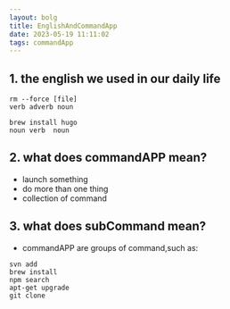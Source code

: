 ```yaml
---
layout: bolg
title: EnglishAndCommandApp
date: 2023-05-19 11:11:02
tags: commandApp
---
```



## 1. the english we used in our daily life

```
rm --force [file]
verb adverb noun
```

```
brew install hugo
noun verb  noun
```

## 2. what does commandAPP mean?

   - launch something
   - do more than one thing
   - collection of command

## 3. what does subCommand mean?

   - commandAPP are groups of command,such as:
   
   ```
   svn add
   brew install
   npm search
   apt-get upgrade
   git clone
   ```
